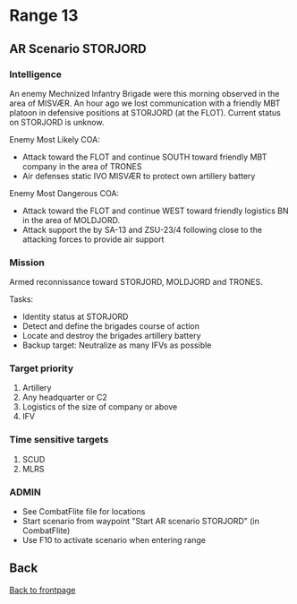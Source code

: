 # Range 13

## AR Scenario STORJORD
### Intelligence
An enemy Mechnized Infantry Brigade were this morning observed in the area of MISVÆR. An hour ago we lost communication with a friendly MBT platoon
in defensive positions at STORJORD (at the FLOT). Current status on STORJORD is unknow. 

Enemy Most Likely COA:
- Attack toward the FLOT and continue SOUTH toward friendly MBT company in the area of TRONES
- Air defenses static IVO MISVÆR to protect own artillery battery

Enemy Most Dangerous COA:
- Attack toward the FLOT and continue WEST toward friendly logistics BN in the area of MOLDJORD.
- Attack support the by SA-13 and ZSU-23/4 following close to the attacking forces to provide air support


### Mission
Armed reconnissance toward STORJORD, MOLDJORD and TRONES.

Tasks:
- Identity status at STORJORD
- Detect and define the brigades course of action
- Locate and destroy the brigades artillery battery 
- Backup target: Neutralize as many IFVs as possible

### Target priority
1. Artillery
2. Any headquarter or C2
3. Logistics of the size of company or above
4. IFV

### Time sensitive targets
1. SCUD
2. MLRS



### ADMIN
- See CombatFlite file for locations
- Start scenario from waypoint "Start AR scenario STORJORD" (in CombatFlite)
- Use F10 to activate scenario when entering range




## Back
[Back to frontpage](https://132nd-vwing.github.io/TRMA-Brief/)
